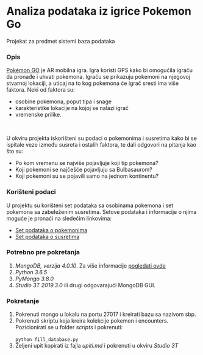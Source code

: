 # Analiza podataka iz igrice Pokemon Go

Projekat za predmet sistemi baza podataka

### Opis
[Pokémon GO](https://www.pokemongo.com/en-us/ "Pokémon GO homepage") je AR mobilna igra. Igra koristi GPS kako bi omogućila igraču da pronađe i uhvati pokemona. Igraču se prikazuju pokemoni na njegovoj stvarnoj lokaciji, a uticaj na to kog pokemona će igrač sresti ima više faktora. Neki od faktora su:
* osobine pokemona, poput tipa i snage
* karakteristike lokacije na kojoj se nalazi igrač
* vremenske prilike.
<br/>

U okviru projekta iskorišteni su podaci o pokemonima i susretima kako bi se ispitale veze između susreta i ostalih faktora, te dali odgovori na pitanja kao što su:
* Po kom vremenu se najviše pojavljuje koji tip pokemona?
* Koji pokemoni se najčešće pojavljuju sa Bulbasaurom?
* Koji pokemoni su se pojavili samo na jednom kontinentu?

### Korišteni podaci
U projektu su korišteni set podataka sa osobinama pokemona i set pokemona sa zabeleženim susretima. Setove podataka i informacije o njima moguće je pronaći na sledećim linkovima:
 * [Set podataka o pokemonima](https://www.kaggle.com/alopez247/pokemon "Pokémon for Data Mining and Machine Learning")
 * [Set podataka o susretima](https://www.kaggle.com/semioniy/predictemall "Predict'em All")
 
 ### Potrebno pre pokretanja
 1. *MongoDB, verzija 4.0.10*. Za više informacije [pogledati ovde](https://www.mongodb.com/download-center "MongoDB Download Center")
 2. *Python 3.6.5*
 3. *PyMongo 3.8.0*
 4. *Studio 3T 2019.3.0* ili drugi odgovarajući MongoDB GUI.
 
 ### Pokretanje
 1. Pokrenuti mongo u lokalu na portu 27017 i kreirati bazu sa nazivom sbp.
 2. Pokrenuti skriptu koja kreira kolekcije pokemon i encounters. Pozicionirati se u folder *scripts* i pokrenuti: <br/> 
	 <code>
		python fill_database.py
	 </code>
 3. Željeni upit kopirati iz fajla *upiti.md* i pokrenuti u okviru *Studio 3T*
